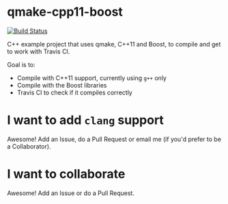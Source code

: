 # qmake-cpp11-boost

[![Build Status](https://travis-ci.org/richelbilderbeek/qmake-cpp11-boost.svg?branch=master)](https://travis-ci.org/richelbilderbeek/qmake-cpp11-boost)

C++ example project that uses qmake, C++11 and Boost, to compile and get to work with Travis CI.

Goal is to:

 * Compile with C++11 support, currently using `g++` only
 * Compile with the Boost libraries
 * Travis CI to check if it compiles correctly

# I want to add `clang` support

Awesome! Add an Issue, do a Pull Request or email me (if you'd prefer to be a Collaborator).

# I want to collaborate

Awesome! Add an Issue or do a Pull Request.
